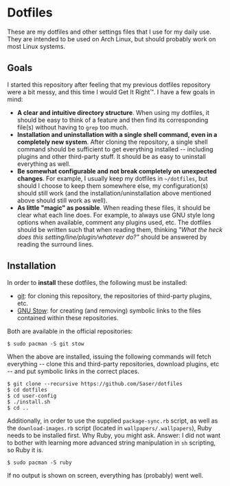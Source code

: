 # Dotfiles
These are my dotfiles and other settings files that I use for my daily use. They are intended to be used on Arch Linux, but should probably work on most Linux systems.

## Goals
I started this repository after feeling that my previous dotfiles repository were a bit messy, and this time I would Get It Right™. I have a few goals in mind:

*   **A clear and intuitive directory structure**. When using my dotfiles, it should be easy to think of a feature and then find its corresponding file(s) without having to `grep` too much.
*   **Installation and uninstallation with a single shell command, even in a completely new system**. After cloning the repository, a single shell command should be sufficient to get everything installed -- including plugins and other third-party stuff. It should be as easy to uninstall everything as well.
*   **Be somewhat configurable and not break completely on unexpected changes**. For example, I usually keep my dotfiles in `~/dotfiles`, but should I choose to keep them somewhere else, my configuration(s) should still work (and the installation/uninstallation above mentioned above should still work as well).
*   **As little "magic" as possible**. When reading these files, it should be clear what each line does. For example, to always use GNU style long options when available, comment any plugins used, etc. The dotfiles should be written such that when reading them, thinking _"What the heck does this setting/line/plugin/whatever do?"_ should be answered by reading the surround lines.

## Installation
In order to **install** these dotfiles, the following must be installed:

*   [git](git-scm): for cloning this repository, the repositories of third-party plugins, etc.
*   [GNU Stow](gnu-stow): for creating (and removing) symbolic links to the files contained within these repositories.

Both are available in the official repositories:

    $ sudo pacman -S git stow

When the above are installed, issuing the following commands will fetch everything -- clone this and third-party repositories, download plugins, etc -- and put symbolic links in the correct places.

    $ git clone --recursive https://github.com/Saser/dotfiles
    $ cd dotfiles
    $ cd user-config
    $ ./install.sh
    $ cd ..

Additionally, in order to use the supplied `package-sync.rb` script, as well as the `download-images.rb` script (located in `wallpapers/.wallpapers`), Ruby needs to be installed first. Why Ruby, you might ask. Answer: I did not want to bother with learning more advanced string manipulation in `sh` scripting, so Ruby it is.

    $ sudo pacman -S ruby

If no output is shown on screen, everything has (probably) went well.

[git-scm]: https://git-scm.com/
[gnu-stow]: https://www.gnu.org/software/stow/
